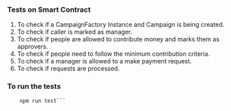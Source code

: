 ### Tests on Smart Contract

1. To check if a CampaignFactory Instance and Campaign is being created.
2. To check if caller is marked as manager.
3. To check if people are allowed to contribute money and marks them as approvers.
4. To check if people need to follow the minimum contribution criteria.
5. To check if a manager is allowed to a make payment request.
6. To check if requests are processed.

### To run the tests

````cd ethereum
    npm run test```
````
